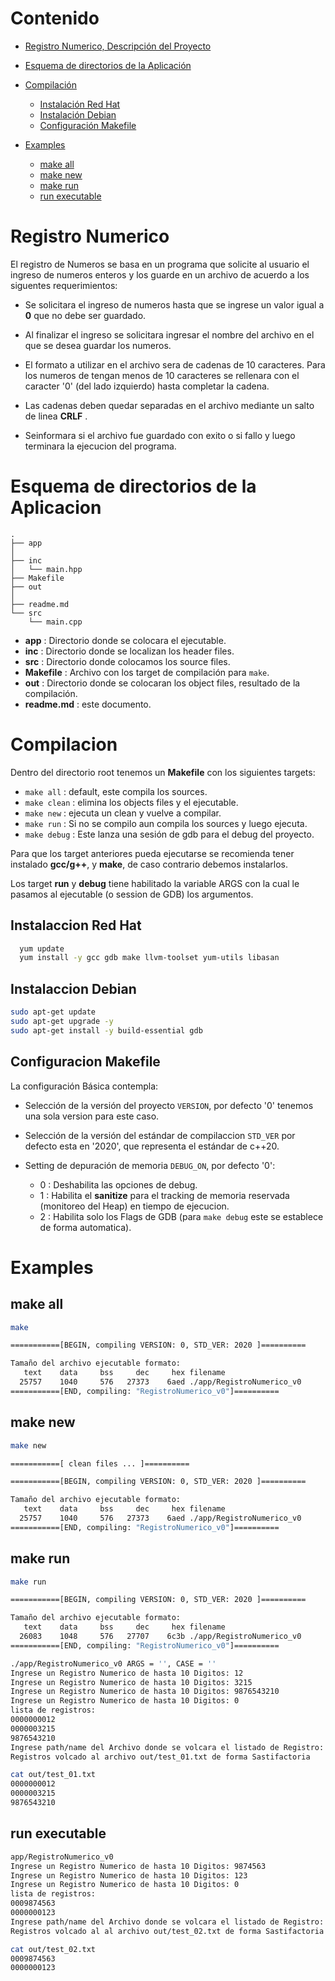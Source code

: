 # Contenido

  + [Registro Numerico, Descripción del Proyecto](#registro-numerico)
  
  + [Esquema de directorios de la Aplicación](#esquema-de-directorios-de-la-aplicacion)
  
  + [Compilación](#compilacion)
    - [Instalación Red Hat](#instalaccion-red-hat)
    - [Instalación Debian](#instalaccion-debian)
    - [Configuración Makefile](#configuracion-makefile)
 
  + [Examples](#examples)
    - [make all](#make-all)
    - [make new](#make-new)
    - [make run](#make-run)
    - [run executable](#run-executable)

# Registro Numerico
El registro de Numeros se basa en un programa que solicite al usuario el ingreso de numeros enteros y los guarde en un archivo de acuerdo a los siguentes requerimientos:

  + Se solicitara el ingreso de numeros hasta que se ingrese un valor igual a **0** que no debe ser guardado.
  
  + Al finalizar el ingreso se solicitara ingresar el nombre del archivo en el que se desea guardar los numeros.
  
  + El formato a utilizar en el archivo sera de cadenas de 10 caracteres. Para los numeros de tengan menos de 10 caracteres se rellenara con el caracter '0' (del lado izquierdo) hasta completar la cadena.
 
  + Las cadenas deben quedar separadas en el archivo mediante un salto de linea **CRLF** .
  
  + Seinformara si el archivo fue guardado con exito o si fallo y luego terminara la ejecucion del programa.
 
# Esquema de directorios de la Aplicacion
~~~
.
├── app
│
├── inc
│   └── main.hpp
├── Makefile
├── out
│   
├── readme.md
└── src
    └── main.cpp
~~~

  + **app** : Directorio donde se colocara el ejecutable.
  + **inc** : Directorio donde se localizan los header files.
  + **src** : Directorio donde colocamos los source files.
  + **Makefile** : Archivo con los target de compilación para ```make```.
  + **out** : Directorio donde se colocaran los object files, resultado de la compilación.
  + **readme.md** : este documento.

# Compilacion
Dentro del directorio root tenemos un **Makefile** con los siguientes targets:

  + ```make all``` : default, este compila los sources.
  + ```make clean``` : elimina los objects files y el ejecutable.
  + ```make new``` : ejecuta un clean y vuelve a compilar.
  + ```make run``` : Si no se compilo aun compila los sources y luego ejecuta.
  + ```make debug``` : Este lanza una sesión de gdb para el debug del proyecto.
  
Para que los target anteriores pueda ejecutarse se recomienda tener instalado **gcc/g++**, y **make**, de caso contrario debemos instalarlos.

Los target **run** y **debug** tiene habilitado la variable ARGS con la cual le pasamos al ejecutable (o session de GDB) los argumentos.


## Instalaccion Red Hat
~~~ bash
  yum update
  yum install -y gcc gdb make llvm-toolset yum-utils libasan
~~~

## Instalaccion Debian
~~~ bash
sudo apt-get update
sudo apt-get upgrade -y
sudo apt-get install -y build-essential gdb
~~~



  
  
## Configuracion Makefile
La configuración Básica contempla:
  + Selección de la versión del proyecto ```VERSION```, por defecto '0' tenemos una sola version para este caso.
  + Selección de la versión del estándar de compilaccion ```STD_VER``` por defecto esta en '2020', que representa el estándar de c++20.
  + Setting de depuración de memoria ```DEBUG_ON```, por defecto '0':
  
    - 0 : Deshabilita las opciones de debug.
    - 1 : Habilita el **sanitize** para el tracking de memoria reservada (monitoreo del Heap) en tiempo de ejecucion.
    - 2 : Habilita solo los Flags de GDB (para ```make debug``` este se establece de forma automatica).
    

# Examples
## make all
~~~ bash
make

===========[BEGIN, compiling VERSION: 0, STD_VER: 2020 ]==========

Tamaño del archivo ejecutable formato:
   text	   data	    bss	    dec	    hex	filename
  25757	   1040	    576	  27373	   6aed	./app/RegistroNumerico_v0
===========[END, compiling: "RegistroNumerico_v0"]==========

~~~

## make new
~~~ bash
make new

===========[ clean files ... ]==========

===========[BEGIN, compiling VERSION: 0, STD_VER: 2020 ]==========

Tamaño del archivo ejecutable formato:
   text	   data	    bss	    dec	    hex	filename
  25757	   1040	    576	  27373	   6aed	./app/RegistroNumerico_v0
===========[END, compiling: "RegistroNumerico_v0"]==========
~~~

## make run
~~~ bash
make run

===========[BEGIN, compiling VERSION: 0, STD_VER: 2020 ]==========

Tamaño del archivo ejecutable formato:
   text	   data	    bss	    dec	    hex	filename
  26083	   1048	    576	  27707	   6c3b	./app/RegistroNumerico_v0
===========[END, compiling: "RegistroNumerico_v0"]==========

./app/RegistroNumerico_v0 ARGS = '', CASE = ''
Ingrese un Registro Numerico de hasta 10 Digitos: 12
Ingrese un Registro Numerico de hasta 10 Digitos: 3215
Ingrese un Registro Numerico de hasta 10 Digitos: 9876543210
Ingrese un Registro Numerico de hasta 10 Digitos: 0
lista de registros:
0000000012
0000003215
9876543210
Ingrese path/name del Archivo donde se volcara el listado de Registro: out/test_01.txt
Registros volcado al archivo out/test_01.txt de forma Sastifactoria

cat out/test_01.txt 
0000000012
0000003215
9876543210
~~~

## run executable
~~~ bash
app/RegistroNumerico_v0 
Ingrese un Registro Numerico de hasta 10 Digitos: 9874563
Ingrese un Registro Numerico de hasta 10 Digitos: 123
Ingrese un Registro Numerico de hasta 10 Digitos: 0
lista de registros:
0009874563
0000000123
Ingrese path/name del Archivo donde se volcara el listado de Registro: out/test_02.txt
Registros volcado al al archivo out/test_02.txt de forma Sastifactoria

cat out/test_02.txt 
0009874563
0000000123
~~~












